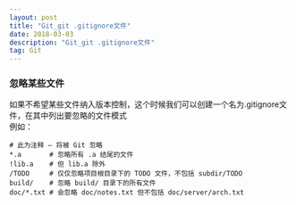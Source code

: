 ```yaml
---
layout: post
title: "Git_git .gitignore文件"
date: 2018-03-03
description: "Git_git .gitignore文件"
tag: Git
--- 
```


### 忽略某些文件
如果不希望某些文件纳入版本控制，这个时候我们可以创建一个名为.gitignore文件，在其中列出要忽略的文件模式  
例如：  

```
# 此为注释 – 将被 Git 忽略
*.a       # 忽略所有 .a 结尾的文件
!lib.a    # 但 lib.a 除外
/TODO     # 仅仅忽略项目根目录下的 TODO 文件，不包括 subdir/TODO
build/    # 忽略 build/ 目录下的所有文件
doc/*.txt # 会忽略 doc/notes.txt 但不包括 doc/server/arch.txt
```
